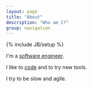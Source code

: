 ```yaml
---
layout: page
title: "About"
description: "Who am I?"
group: navigation
---
```

{% include JB/setup %}

I'm a [software engineer].

I like to [code] and to try new tools. 

I try to be slow and agile.


[software engineer]: http://fr.linkedin.com/in/rousseaupierre/en
[code]: https://github.com/pierrerousseau
